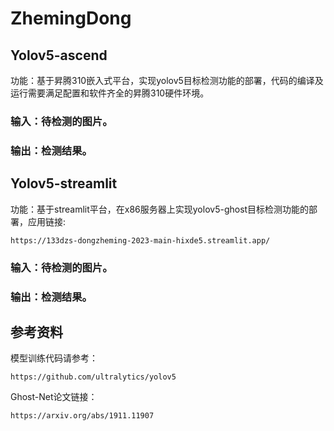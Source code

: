 # ZhemingDong

## Yolov5-ascend
功能：基于昇腾310嵌入式平台，实现yolov5目标检测功能的部署，代码的编译及运行需要满足配置和软件齐全的昇腾310硬件环境。

### 输入：待检测的图片。    
### 输出：检测结果。    

## Yolov5-streamlit
功能：基于streamlit平台，在x86服务器上实现yolov5-ghost目标检测功能的部署，应用链接: 

```
https://133dzs-dongzheming-2023-main-hixde5.streamlit.app/
```

### 输入：待检测的图片。    
### 输出：检测结果。

## 参考资料
模型训练代码请参考：

```
https://github.com/ultralytics/yolov5
```

Ghost-Net论文链接：

```
https://arxiv.org/abs/1911.11907
```
